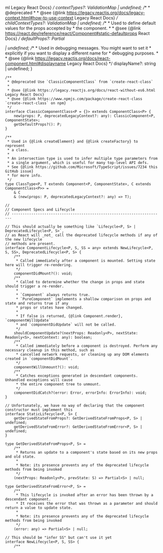 ml Legacy React Docs}
         */
        contextTypes?: ValidationMap<any> | undefined;
        /**
         * @deprecated
         *
         * @see {@link https://legacy.reactjs.org/docs/legacy-context.html#how-to-use-context Legacy React Docs}
         */
        childContextTypes?: ValidationMap<any> | undefined;
        /**
         * Used to define default values for the props accepted by
         * the component.
         *
         * @see {@link https://react.dev/reference/react/Component#static-defaultprops React Docs}
         */
        defaultProps?: Partial<P> | undefined;
        /**
         * Used in debugging messages. You might want to set it
         * explicitly if you want to display a different name for
         * debugging purposes.
         *
         * @see {@link https://legacy.reactjs.org/docs/react-component.html#displayname Legacy React Docs}
         */
        displayName?: string | undefined;
    }

    /**
     * @deprecated Use `ClassicComponentClass` from `create-react-class`
     *
     * @see {@link https://legacy.reactjs.org/docs/react-without-es6.html Legacy React Docs}
     * @see {@link https://www.npmjs.com/package/create-react-class `create-react-class` on npm}
     */
    interface ClassicComponentClass<P = {}> extends ComponentClass<P> {
        new(props: P, deprecatedLegacyContext?: any): ClassicComponent<P, ComponentState>;
        getDefaultProps?(): P;
    }

    /**
     * Used in {@link createElement} and {@link createFactory} to represent
     * a class.
     *
     * An intersection type is used to infer multiple type parameters from
     * a single argument, which is useful for many top-level API defs.
     * See {@link https://github.com/Microsoft/TypeScript/issues/7234 this GitHub issue}
     * for more info.
     */
    type ClassType<P, T extends Component<P, ComponentState>, C extends ComponentClass<P>> =
        & C
        & (new(props: P, deprecatedLegacyContext?: any) => T);

    //
    // Component Specs and Lifecycle
    // ----------------------------------------------------------------------

    // This should actually be something like `Lifecycle<P, S> | DeprecatedLifecycle<P, S>`,
    // as React will _not_ call the deprecated lifecycle methods if any of the new lifecycle
    // methods are present.
    interface ComponentLifecycle<P, S, SS = any> extends NewLifecycle<P, S, SS>, DeprecatedLifecycle<P, S> {
        /**
         * Called immediately after a component is mounted. Setting state here will trigger re-rendering.
         */
        componentDidMount?(): void;
        /**
         * Called to determine whether the change in props and state should trigger a re-render.
         *
         * `Component` always returns true.
         * `PureComponent` implements a shallow comparison on props and state and returns true if any
         * props or states have changed.
         *
         * If false is returned, {@link Component.render}, `componentWillUpdate`
         * and `componentDidUpdate` will not be called.
         */
        shouldComponentUpdate?(nextProps: Readonly<P>, nextState: Readonly<S>, nextContext: any): boolean;
        /**
         * Called immediately before a component is destroyed. Perform any necessary cleanup in this method, such as
         * cancelled network requests, or cleaning up any DOM elements created in `componentDidMount`.
         */
        componentWillUnmount?(): void;
        /**
         * Catches exceptions generated in descendant components. Unhandled exceptions will cause
         * the entire component tree to unmount.
         */
        componentDidCatch?(error: Error, errorInfo: ErrorInfo): void;
    }

    // Unfortunately, we have no way of declaring that the component constructor must implement this
    interface StaticLifecycle<P, S> {
        getDerivedStateFromProps?: GetDerivedStateFromProps<P, S> | undefined;
        getDerivedStateFromError?: GetDerivedStateFromError<P, S> | undefined;
    }

    type GetDerivedStateFromProps<P, S> =
        /**
         * Returns an update to a component's state based on its new props and old state.
         *
         * Note: its presence prevents any of the deprecated lifecycle methods from being invoked
         */
        (nextProps: Readonly<P>, prevState: S) => Partial<S> | null;

    type GetDerivedStateFromError<P, S> =
        /**
         * This lifecycle is invoked after an error has been thrown by a descendant component.
         * It receives the error that was thrown as a parameter and should return a value to update state.
         *
         * Note: its presence prevents any of the deprecated lifecycle methods from being invoked
         */
        (error: any) => Partial<S> | null;

    // This should be "infer SS" but can't use it yet
    interface NewLifecycle<P, S, SS> {
        /**
         